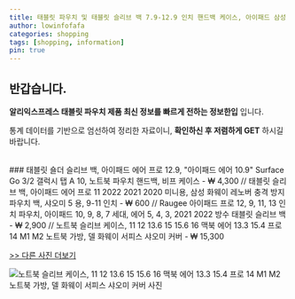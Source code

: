 ```yaml
---
title: 태블릿 파우치 및 태블릿 슬리브 백 7.9-12.9 인치 핸드백 케이스, 아이패드 삼성 샤오미 레노버 슬리브 백 커버 충격 방지 파우치 멀티 포켓 
author: lowinfofafa
categories: shopping
tags: [shopping, information]
pin: true
---
```


## 반갑습니다. 

**알리익스프레스 태블릿 파우치 제품 최신 정보를 빠르게 전하는 정보한입** 입니다.

통계 데이터를 기반으로 엄선하여 정리한 자료이니, **확인하신 후 저렴하게 GET** 하시길 바랍니다.

<br >
### 태블릿 숄더 슬리브 백, 아이패드 에어 프로 12.9, "아이패드 에어 10.9" Surface Go 3/2 갤럭시 탭 A 10, 노트북 파우치 핸드백, 비프 케이스  - ₩ 4,300 // 태블릿 슬리브 백, 아이패드 에어 프로 11 2022 2021 2020 미니용, 삼성 화웨이 레노버 충격 방지 파우치 백, 샤오미 5 용, 9-11 인치  - ₩ 600 // Raugee 아이패드 프로 12, 9, 11, 13 인치 파우치, 아이패드 10, 9, 8, 7 세대, 에어 5, 4, 3, 2021 2022 방수 태블릿 슬리브 백  - ₩ 2,900 // 노트북 슬리브 케이스, 11 12 13.6 15 15.6 16 맥북 에어 13.3 15.4 프로 14 M1 M2 노트북 가방, 델 화웨이 서피스 샤오미 커버  - ₩ 15,300

[>> 다른 사진 더보기](https://alongwithus.com/태블릿파우치-1136)

![노트북 슬리브 케이스, 11 12 13.6 15 15.6 16 맥북 에어 13.3 15.4 프로 14 M1 M2 노트북 가방, 델 화웨이 서피스 샤오미 커버  사진](https://ae04.alicdn.com/kf/Sddba5fa40fd545809d25308d5f33a096c/Laptop-Sleeve-Case-For-11-12-13-6-15-15-6-16-MacBook-Air-13-3.jpg)
                        